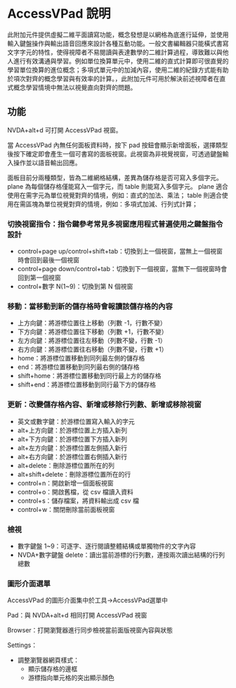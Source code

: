 # AccessVPad 說明

此附加元件提供虛擬二維平面讀寫功能，概念發想是以網格為底進行延伸，並使用輸入鍵盤操作與輸出語音回應來設計各種互動功能。一般文書編輯器只能橫式書寫文字字元的特性，使得視障者不易閱讀與表達數學的二維計算過程，導致難以與他人進行有效溝通與學習。例如單位換算單元中，使用二維的直式計算即可很直覺的學習單位換算的進位概念；多項式單元中的加減內容，使用二維的紀錄方式能有助於項次對齊的概念學習與有效率的計算。，此附加元件可用於解決前述視障者在直式概念學習情境中無法以視覺直向對齊的問題。

## 功能

NVDA+alt+d 可打開 AccessVPad 視窗。

當 AccessVPad 內無任何面板資料時，按下 pad 按鈕會顯示新增面板，選擇類型後按下確定即會產生一個可書寫的面板視窗。此視窗為非視覺視窗，可透過鍵盤輸入操作並以語音輸出回應。

面板目前分兩種類型，皆為二維網格結構，差異為儲存格是否可寫入多個字元。 plane 為每個儲存格僅能寫入一個字元，而 table 則能寫入多個字元。 plane 適合使用在需字元為單位視覺對齊的情境，例如：直式的加法、乘法； table 則適合使用在需區塊為單位視覺對齊的情境，例如：多項式加減、行列式計算；


### 切換視窗指令：指令鍵參考常見多視窗應用程式普遍使用之鍵盤指令設計

*	control+page up/control+shift+tab：切換到上一個視窗，當無上一個視窗時會回到最後一個視窗
*	control+page down/control+tab：切換到下一個視窗，當無下一個視窗時會回到第一個視窗
*	control+數字 N(1~9)：切換到第 N 個視窗

### 移動：當移動到新的儲存格時會報讀該儲存格的內容

*	上方向鍵：將游標位置往上移動（列數 -1，行數不變）
*	下方向鍵：將游標位置往下移動（列數 +1，行數不變）
*	左方向鍵：將游標位置往左移動（列數不變，行數 -1）
*	右方向鍵：將游標位置往右移動（列數不變，行數 +1）
*	home：將游標位置移動到同列最左側的儲存格
*	end：將游標位置移動到同列最右側的儲存格
*	shift+home：將游標位置移動到同行最上方的儲存格
*	shift+end：將游標位置移動到同行最下方的儲存格

### 更新：改變儲存格內容、新增或移除行列數、新增或移除視窗

*	英文或數字鍵：於游標位置寫入輸入的字元
*	alt+上方向鍵：於游標位置上方插入新列
*	alt+下方向鍵：於游標位置下方插入新列
*	alt+左方向鍵：於游標位置左側插入新行
*	alt+右方向鍵：於游標位置右側插入新行
*	alt+delete：刪除游標位置所在的列
*	alt+shift+delete：刪除游標位置所在的行
*	control+n：開啟新增一個面板視窗
*	control+o：開啟舊檔，從 csv 檔讀入資料
*	control+s：儲存檔案，將資料輸出成 csv 檔
*	control+w：關閉刪除當前面板視窗

### 檢視

*	數字鍵盤 1~9：可逐字、逐行閱讀整體結構或單獨物件的文字內容
*	NVDA+數字鍵盤 delete：讀出當前游標的行列數，連按兩次讀出結構的行列總數

### 圖形介面選單

AccessVPad 的圖形介面集中於工具->AccessVPad選單中

Pad：與 NVDA+alt+d 相同打開 AccessVPad 視窗

Browser：打開瀏覽器進行同步檢視當前面版視窗內容與狀態

Settings：

*	調整瀏覽器網頁樣式：
	*	顯示儲存格的邊框
	*	游標指向單元格的突出顯示顏色
